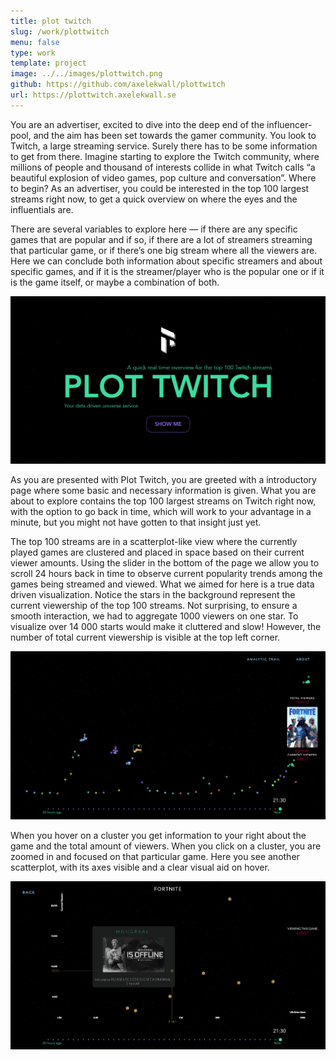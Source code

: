 ```yaml
---
title: plot twitch
slug: /work/plottwitch
menu: false
type: work
template: project
image: ../../images/plottwitch.png
github: https://github.com/axelekwall/plottwitch
url: https://plottwitch.axelekwall.se
---
```

You are an advertiser, excited to dive into the deep end of the influencer-pool, and the aim has been set towards the gamer community. You look to Twitch, a large streaming service. Surely there has to be some information to get from there. Imagine starting to explore the Twitch community, where millions of people and thousand of interests collide in what Twitch calls “a beautiful explosion of video games, pop culture and conversation”. Where to begin? As an advertiser, you could be interested in the top 100 largest streams right now, to get a quick overview on where the eyes and the influentials are.

There are several variables to explore here — if there are any specific games that are popular and if so, if there are a lot of streamers streaming that particular game, or if there’s one big stream where all the viewers are. Here we can conclude both information about specific streamers and about specific games, and if it is the streamer/player who is the popular one or if it is the game itself, or maybe a combination of both. 

![picture 1](../../images/plottwitch.png)

As you are presented with Plot Twitch, you are greeted with a introductory page where some basic and necessary information is given. What you are about to explore contains the top 100 largest streams on Twitch right now, with the option to go back in time, which will work to your advantage in a minute, but you might not have gotten to that insight just yet.

The top 100 streams are in a scatterplot-like view where the currently played games are clustered and placed in space based on their current viewer amounts. Using the slider in the bottom of the page we allow you to scroll 24 hours back in time to observe current popularity trends among the games being streamed and viewed. What we aimed for here is a true data driven visualization. Notice the stars in the background represent the current viewership of the top 100 streams. Not surprising, to ensure a smooth interaction, we had to aggregate 1000 viewers on one star. To visualize over 14 000 starts would make it cluttered and slow! However, the number of total current viewership is visible at the top left corner.

![picture 2](../../images/plottwitch2.png)

When you hover on a cluster you get information to your right about the game and the total amount of viewers. When you click on a cluster, you are zoomed in and focused on that particular game. Here you see another scatterplot, with its axes visible and a clear visual aid on hover.

![picture 3](../../images/plottwitch3.png)